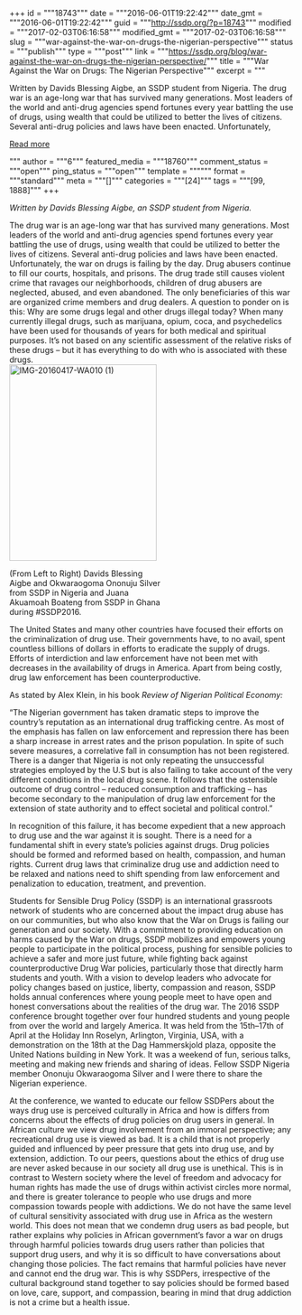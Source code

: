 +++
id = """18743"""
date = """2016-06-01T19:22:42"""
date_gmt = """2016-06-01T19:22:42"""
guid = """http://ssdp.org/?p=18743"""
modified = """2017-02-03T06:16:58"""
modified_gmt = """2017-02-03T06:16:58"""
slug = """war-against-the-war-on-drugs-the-nigerian-perspective"""
status = """publish"""
type = """post"""
link = """https://ssdp.org/blog/war-against-the-war-on-drugs-the-nigerian-perspective/"""
title = """War Against the War on Drugs: The Nigerian Perspective"""
excerpt = """<p>Written by Davids Blessing Aigbe, an SSDP student from Nigeria. The drug war is an age-long war that has survived many generations. Most leaders of the world and anti-drug agencies spend fortunes every year battling the use of drugs, using wealth that could be utilized to better the lives of citizens. Several anti-drug policies and laws have been enacted. Unfortunately,</p>
<div class="h10"></div>
<p><a class="more-link2 flat" href="https://ssdp.org/blog/war-against-the-war-on-drugs-the-nigerian-perspective/">Read more</a></p>
"""
author = """6"""
featured_media = """18760"""
comment_status = """open"""
ping_status = """open"""
template = """"""
format = """standard"""
meta = """[]"""
categories = """[24]"""
tags = """[99, 1888]"""
+++
<div id="contentsContainer" contenteditable="true">
<div id="contents">
<p id="E24"><span id="E25" class="qowt-font2-TimesNewRoman"><em>Written by Davids Blessing Aigbe, an SSDP student from Nigeria.</em></span></p>
The drug war is an age-long war that has survived many generations<span id="E26" class="qowt-font2-TimesNewRoman">.</span><span id="E27" class="qowt-font2-TimesNewRoman"> Most leaders of the world </span><span id="E28" class="qowt-font2-TimesNewRoman">and anti-drug agencies </span><span id="E29" class="qowt-font2-TimesNewRoman">spend fortunes every year battling the use of drugs</span><span id="E30" class="qowt-font2-TimesNewRoman">, using wealth that could be utilized to better the lives of citizens. Several </span><span id="E31" class="qowt-font2-TimesNewRoman">anti-drug </span><span id="E32" class="qowt-font2-TimesNewRoman">policies and laws </span><span id="E33" class="qowt-font2-TimesNewRoman">have been enacted</span><span id="E34" class="qowt-font2-TimesNewRoman">.</span><span id="E35" class="qowt-font2-TimesNewRoman"> Unfortunately</span><span id="E36" class="qowt-font2-TimesNewRoman">, the war on drugs is failing by the day</span><span id="E37" class="qowt-font2-TimesNewRoman">. Drug abusers continue to fill our courts, hospitals, and prisons. The drug trade</span><span id="E38" class="qowt-font2-TimesNewRoman"> still</span><span id="E39" class="qowt-font2-TimesNewRoman"> causes violent crime</span><span id="E40" class="qowt-font2-TimesNewRoman"> that ravages our neighborhoods,</span><span id="E41" class="qowt-font2-TimesNewRoman"> children</span><span id="E42" class="qowt-font2-TimesNewRoman"> of drug abusers are neglected, abused, and even abandoned. The only beneficiaries of this war are organized crime members and drug dealers. </span><span id="E43" class="qowt-font2-TimesNewRoman">A question to ponder on is this: </span><span id="E44" class="qowt-font2-TimesNewRoman">Why are some drugs legal and other drugs illegal today? </span><span id="E45" class="qowt-font2-TimesNewRoman">When m</span><span id="E46" class="qowt-font2-TimesNewRoman">any currently illegal drugs, such as marijuana, opium, coca, and psychedelics have been used for thousands of years for both medical and spiritual purposes.</span><span id="E47" class="qowt-font2-TimesNewRoman"> </span><span id="E48" class="qowt-font2-TimesNewRoman">It&#8217;s not based on any scientific assessment of the relative risks of these drugs – but it has everything to do with who is associated with these drugs.</span>

<div id="attachment_18760" style="width: 271px" class="wp-caption alignleft"><a href="/assets/IMG-20160417-WA010-1.jpg"><img class="wp-image-18760" src="http://ssdp.org/assets/IMG-20160417-WA010-1-225x300.jpg" alt="IMG-20160417-WA010 (1)" width="261" height="348" /></a><p class="wp-caption-text">(From Left to Right) Davids Blessing Aigbe and Okwaraogoma Ononuju Silver from SSDP in Nigeria and Juana Akuamoah Boateng from SSDP in Ghana during #SSDP2016.</p></div>
<p id="E49"><span id="E50" class="qowt-font2-TimesNewRoman">The United States</span><span id="E51" class="qowt-font2-TimesNewRoman"> and many other countries have focused their</span><span id="E52" class="qowt-font2-TimesNewRoman"> efforts on the criminalization of drug use. The</span><span id="E53" class="qowt-font2-TimesNewRoman">ir</span><span id="E54" class="qowt-font2-TimesNewRoman"> government</span><span id="E55" class="qowt-font2-TimesNewRoman">s have</span><span id="E56" class="qowt-font2-TimesNewRoman">, to no avail, spent countless billions of dollars in efforts to eradicate the supply of drugs. Efforts of interdiction and law enforcement have not been met with decreases in the availability of drugs in America. Apart from being costly, drug law enforcement has been counterproductive. </span></p>
<p id="E57"><span id="E58" class="qowt-font2-TimesNewRoman">As stated by Alex Klein, in his book </span><em><span id="E59" class="qowt-font2-TimesNewRoman">Review of Nigerian Political</span><span id="E60" class="qowt-font2-TimesNewRoman"> </span><span id="E61" class="qowt-font2-TimesNewRoman">Economy:</span></em></p>
<p id="E65"><span id="E66" class="qowt-font2-TimesNewRoman">“</span><span id="E67" class="qowt-font2-TimesNewRoman">The Nigerian government has taken dramatic steps to improve the country’s reputation as an international drug trafficking centre. As most of the emphasis has fallen on law enforcement and repression there has been a sharp increase in arrest rates and the prison population. In spite of such severe measures, a correlative fall in consumption has not been registered. There is a danger that Nigeria is not only repeating the unsuccessful strategies employed by the U.S but is also failing to take account of the very different conditions in the local drug scene. It follows that the ostensible outcome of drug control &#8211; reduced consumption and trafficking &#8211; has become secondary to the manipulation of drug law enforcement for the extension of state authority and to effect societal and political control.</span><span id="E68" class="qowt-font2-TimesNewRoman">”</span><span id="E69" class="qowt-font2-TimesNewRoman"> </span></p>
<p id="E70"><span id="E71" class="qowt-font2-TimesNewRoman">In recognition of this failure, it has become expedient that a new approach to drug use and the war against it is sought. There is a need for a fundamental shift in every state&#8217;s policies against drugs. Drug policies should be formed and reformed based on health, compassion, and human rights. </span><span id="E73" class="qowt-font2-TimesNewRoman">Current drug laws </span><span id="E74" class="qowt-font2-TimesNewRoman">that criminalize drug use and addiction </span><span id="E75" class="qowt-font2-TimesNewRoman">need t</span><span id="E76" class="qowt-font2-TimesNewRoman">o be </span><span class="qowt-font2-TimesNewRoman">relaxed and nations need</span><span id="E77" class="qowt-font2-TimesNewRoman"> to shift spending from law enforcement and penalization to education, treatment, and prevention</span><span id="E78" class="qowt-font3-Arial">.</span></p>

</div>
</div>
<div id="contentsContainer" contenteditable="true">
<div id="contents">
<p id="E79" class="qowt-stl-NormalWeb"><span id="E80">Students for Sensible Drug Policy</span><span id="E81"> (SSDP)</span><span id="E82"> is an international grassroots network of students who are concerned about the impact drug abuse has on our communities, but who also know that the War on Drugs is failing our generation and our society. With a </span><span id="E83" class="qowt-stl-st">commitment to providing education on harms caused by the War on </span><span id="E84" class="qowt-stl-Emphasis">drugs</span><span id="E85" class="qowt-stl-st">, </span><span id="E86">SSDP mobilizes and empowers young people to participate in the political process, pushing for sensible policies to achieve a safer and more just future, while fighting back against counterproductive Drug War policies, particularly those that directly harm students and youth.</span><span id="E87"> </span><span id="E88">With a vision to develop leaders who advocate for policy changes based on justice, liberty, compassion and reason,</span><span id="E89"> SSDP</span><span id="E90"> holds annual conferences where young people meet to</span><span id="E91"> have open and honest conversations about the realities of the drug war. The 2016 SSDP conference </span><span id="E92">brought together over four hundred students and young people from over the world and largely America. It was held from </span><span id="E93">the 15</span><span id="E94">th</span><span id="E95">&#8211;</span><span id="E96">17</span><span id="E97">th</span><span id="E98"> of April at the Holiday Inn</span><span id="E99"> Roselyn, Arlington,</span><span id="E100"> Virginia, USA</span><span id="E101">, with a demonstration</span><span id="E102"> on the 18th</span><span id="E103"> at the</span><span id="E104"> Dag Hammerskjold plaza, opposite the United Nations building in New York.</span><span id="E105"> It was a weekend of fun, serious talks, meeting and making new friends and sharing</span><span id="E106"> of</span><span id="E107"> ideas.</span><span id="E108"> Fellow SSDP Nigeria member </span><span id="E109">Ononu</span><span id="E110">ju</span><span id="E111"> Okwaraogoma Silver and I were</span><span id="E112"> there to share the Nigerian experience.</span></p>
<p id="E113"><span style="font-weight: 400;">At the conference, we wanted to educate our fellow SSDPers about the ways drug use is perceived culturally in Africa and how is differs from concerns about the effects of drug policies on drug users in general. In African culture we view drug involvement from an immoral perspective; any recreational drug use is viewed as bad. It is a child that is not properly guided and influenced by peer pressure that gets into drug use, and by extension, addiction. To our peers, questions about the ethics of drug use are never asked because in our society all drug use is unethical. This is in contrast to Western society where the level of freedom and advocacy for human rights has made the use of drugs within activist circles more normal, and there is greater tolerance to people who use drugs and more compassion towards people with addictions. We do not have the same level of cultural sensitivity associated with drug use in Africa as the western world. This does not mean that we condemn drug users as bad people, but rather explains why policies in African government’s favor a war on drugs through harmful policies towards drug users rather than policies that support drug users, and why it is so difficult to have conversations about changing those policies. The fact remains that harmful policies have never and cannot end the drug war. This is why SSDPers, irrespective of the cultural background stand together to say policies should be formed based on love, care, support, and compassion, bearing in mind that drug addiction is not a crime but a health issue.</span></p>

</div>
</div>
